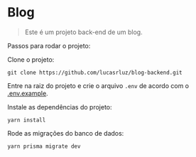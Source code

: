 # Blog
> Este é um projeto back-end de um blog.

Passos para rodar o projeto:

Clone o projeto:

```
git clone https://github.com/lucasrluz/blog-backend.git
```

Entre na raiz do projeto e crie o arquivo ```.env``` de acordo com o [.env.example](https://github.com/lucasrluz/blog-backend/blob/main/.env.example).

Instale as dependências do projeto:

```
yarn install
```

Rode as migrações do banco de dados:
```
yarn prisma migrate dev
```

